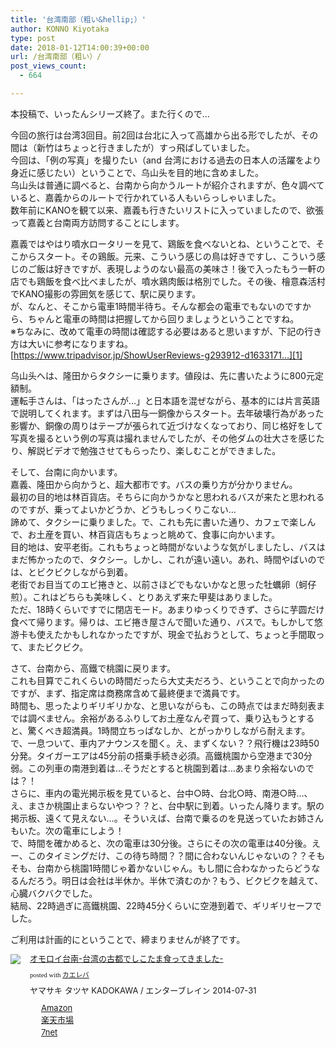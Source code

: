 ```yaml
---
title: '台湾南部（粗い&hellip;）'
author: KONNO Kiyotaka
type: post
date: 2018-01-12T14:00:39+00:00
url: /台湾南部（粗い）/
post_views_count:
  - 664

---
```

本投稿で、いったんシリーズ終了。また行くので…

今回の旅行は台湾3回目。前2回は台北に入って高雄から出る形でしたが、その間は（新竹はちょっと行きましたが）すっ飛ばしていました。  
今回は、「例の写真」を撮りたい（and 台湾における過去の日本人の活躍をより身近に感じたい）ということで、乌山头を目的地に含めました。  
乌山头は普通に調べると、台南から向かうルートが紹介されますが、色々調べていると、嘉義からのルートで行かれている人もいらっしゃいました。  
数年前にKANOを観て以来、嘉義も行きたいリストに入っていましたので、欲張って嘉義と台南両方訪問することにします。

嘉義ではやはり噴水ロータリーを見て、鶏飯を食べないとね、ということで、そこからスタート。その鶏飯。元来、こういう感じの鳥は好きですし、こういう感じのご飯は好きですが、表現しようのない最高の美味さ！後で入ったもう一軒の店でも鶏飯を食べ比べましたが、噴水鶏肉飯は格別でした。その後、檜意森活村でKANO撮影の雰囲気を感じて、駅に戻ります。  
が、なんと、そこから電車1時間半待ち。そんな都会の電車でもないのですから、ちゃんと電車の時間は把握してから回りましょうということですね。  
※ちなみに、改めて電車の時間は確認する必要はあると思いますが、下記の行き方は大いに参考になりますね。  
[https://www.tripadvisor.jp/ShowUserReviews-g293912-d1633171…][1]

乌山头へは、隆田からタクシーに乗ります。値段は、先に書いたように800元定額制。  
運転手さんは、「はったさんが…」と日本語を混ぜながら、基本的には片言英語で説明してくれます。まずは八田与一銅像からスタート。去年破壊行為があった影響か、銅像の周りはテープが張られて近づけなくなっており、同じ格好をして写真を撮るという例の写真は撮れませんでしたが、その他ダムの壮大さを感じたり、解説ビデオで勉強させてもらったり、楽しむことができました。

そして、台南に向かいます。  
嘉義、隆田から向かうと、超大都市です。バスの乗り方が分かりません。  
最初の目的地は林百貨店。そちらに向かうかなと思われるバスが来たと思われるのですが、乗ってよいかどうか、どうもしっくりこない…  
諦めて、タクシーに乗りました。で、これも先に書いた通り、カフェで楽しんで、お土産を買い、林百貨店もちょっと眺めて、食事に向かいます。  
目的地は、安平老街。これもちょっと時間がないような気がしましたし、バスはまだ怖かったので、タクシー。しかし、これが遠い遠い。あれ、時間やばいのでは、とビクビクしながら到着。  
老街でお目当てのエビ捲きと、以前さほどでもないかなと思った牡蠣卵（蚵仔煎）。これはどちらも美味しく、とりあえず来た甲斐はありました。  
ただ、18時くらいですでに閉店モード。あまりゆっくりできず、さらに芋圆だけ食べて帰ります。帰りは、エビ捲き屋さんで聞いた通り、バスで。もしかして悠游卡も使えたかもしれなかったですが、現金で払おうとして、ちょっと手間取って、またビクビク。

さて、台南から、高鐵で桃園に戻ります。  
これも目算でこれくらいの時間だったら大丈夫だろう、ということで向かったのですが、まず、指定席は商務席含めて最終便まで満員です。  
時間も、思ったよりギリギリかな、と思いながらも、この時点ではまだ時刻表までは調べません。余裕があるふりしてお土産なんぞ買って、乗り込もうとすると、驚くべき超満員。1時間立ちっぱなしか、とがっかりしながら耐えます。  
で、一息ついて、車内アナウンスを聞く。え、まずくない？？飛行機は23時50分発。タイガーエアは45分前の搭乗手続き必須。高鐵桃園から空港まで30分弱。この列車の南港到着は…そうだとすると桃園到着は…あまり余裕ないのでは？！  
さらに、車内の電光掲示板を見ていると、台中○時、台北○時、南港○時…、え、まさか桃園止まらないやつ？？と、台中駅に到着。いったん降ります。駅の掲示板、遠くて見えない…。そういえば、台南で乗るのを見送っていたお姉さんもいた。次の電車にしよう！  
で、時間を確かめると、次の電車は30分後。さらにその次の電車は40分後。えー、このタイミングだけ、この待ち時間？？間に合わないんじゃないの？？そもそも、台南から桃園1時間じゃ着かないじゃん。もし間に合わなかったらどうなるんだろう。明日は会社は半休か。半休で済むのか？もう、ビクビクを越えて、心臓バクバクでした。  
結局、22時過ぎに高鐵桃園、22時45分くらいに空港到着で、ギリギリセーフでした。

ご利用は計画的にということで、締まりませんが終了です。

<div class="kaerebalink-box" style="text-align: left; overflow: hidden; padding-bottom: 20px; font-size: small;">
  <div class="kaerebalink-image" style="margin: 0px 15px 10px 0px; float: left;">
    <a href="http://www.amazon.co.jp/exec/obidos/ASIN/B00MB2SI4A/konnokiyotaka-22/" target="_blank" rel="nofollow"><img style="border: currentcolor; border-image: none;" src="https://i2.wp.com/images-fe.ssl-images-amazon.com/images/I/51b%2BZQ5FE0L._SL160_.jpg?ssl=1" data-recalc-dims="1" /></a>
  </div>
  
  <div class="kaerebalink-info" style="line-height: 120%; overflow: hidden;">
    <div class="kaerebalink-name" style="line-height: 120%; margin-bottom: 10px;">
      <a href="http://www.amazon.co.jp/exec/obidos/ASIN/B00MB2SI4A/konnokiyotaka-22/" target="_blank" rel="nofollow">オモロイ台南-台湾の古都でしこたま食ってきました-</a></p>
      <div class="kaerebalink-powered-date" style="line-height: 120%; font-family: verdana; font-size: 8pt; margin-top: 5px;">
        posted with <a href="http://kaereba.com" target="_blank" rel="nofollow">カエレバ</a>
      </div>
    </div>
    <div class="kaerebalink-detail" style="margin-bottom: 5px;">
      ヤマサキ タツヤ KADOKAWA / エンターブレイン 2014-07-31
    </div>
    <div class="kaerebalink-link1" style="margin-top: 10px;">
      <div class="shoplinkamazon" style="background: url(&quot;//img.yomereba.com/simple1.gif&quot;) no-repeat 0px 0px; padding: 2px 0px 2px 18px; margin-right: 5px; white-space: nowrap;">
        <a href="http://www.amazon.co.jp/gp/search?keywords=%E5%8F%B0%E5%8D%97&__mk_ja_JP=%E3%82%AB%E3%82%BF%E3%82%AB%E3%83%8A&tag=konnokiyotaka-22" target="_blank" rel="nofollow">Amazon</a>
      </div>
      <div class="shoplinkrakuten" style="background: url(&quot;//img.yomereba.com/simple1.gif&quot;) no-repeat 0px 0px; padding: 2px 0px 2px 18px; margin-right: 5px; white-space: nowrap;">
        <a href="https://hb.afl.rakuten.co.jp/hgc/06d13246.10ebaa62.06d13247.1eb85ca0/?pc=http%3A%2F%2Fsearch.rakuten.co.jp%2Fsearch%2Fmall%2F%25E5%258F%25B0%25E5%258D%2597%2F-%2Ff.1-p.1-s.1-sf.0-st.A-v.2%3Fx%3D0%26scid%3Daf_ich_link_urltxt%26m%3Dhttp%3A%2F%2Fm.rakuten.co.jp%2F" target="_blank" rel="nofollow">楽天市場</a>
      </div>
      <div class="shoplinkseven" style="background: url(&quot;//img.yomereba.com/simple1.gif&quot;) no-repeat 0px 0px; padding: 2px 0px 2px 18px; margin-right: 5px; white-space: nowrap;">
        <a href="https://px.a8.net/svt/ejp?a8mat=2TTLAZ+DIF7K2+2N1Y+BW8O2&a8ejpredirect=http%3A%2F%2F7af-ent.omni7.jp%2Frelay%2Faffiliate%2FentranceProcess.do%3Furl%3Dhttp%253A%252F%252F7net.omni7.jp%252Fsearch%252F%253Fkeyword%253D%2525E5%25258F%2525B0%2525E5%25258D%252597%2526searchKeywordFlg%253D1" target="_blank" rel="nofollow">7net</a><img width="1" height="1" alt="" src="https://i0.wp.com/www17.a8.net/0.gif?resize=1%2C1&#038;ssl=1" border="0" data-recalc-dims="1" />
      </div>
    </div>
  </div>
  
  <div class="booklink-footer" style="clear: left;">
  </div>
</div>

 [1]: https://www.tripadvisor.jp/ShowUserReviews-g293912-d1633171-r202957692-Wusanto_Reservoir-Tainan.html